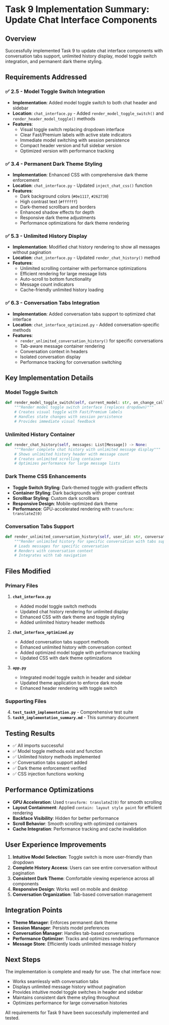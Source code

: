 # Task 9 Implementation Summary: Update Chat Interface Components

## Overview
Successfully implemented Task 9 to update chat interface components with conversation tabs support, unlimited history display, model toggle switch integration, and permanent dark theme styling.

## Requirements Addressed

### ✅ 2.5 - Model Toggle Switch Integration
- **Implementation**: Added model toggle switch to both chat header and sidebar
- **Location**: `chat_interface.py` - Added `render_model_toggle_switch()` and `render_header_model_toggle()` methods
- **Features**:
  - Visual toggle switch replacing dropdown interface
  - Clear Fast/Premium labels with active state indicators
  - Immediate model switching with session persistence
  - Compact header version and full sidebar version
  - Optimized version with performance tracking

### ✅ 3.4 - Permanent Dark Theme Styling
- **Implementation**: Enhanced CSS with comprehensive dark theme enforcement
- **Location**: `chat_interface.py` - Updated `inject_chat_css()` function
- **Features**:
  - Dark background colors (`#0e1117`, `#262730`)
  - High contrast text (`#ffffff`)
  - Dark-themed scrollbars and borders
  - Enhanced shadow effects for depth
  - Responsive dark theme adjustments
  - Performance optimizations for dark theme rendering

### ✅ 5.3 - Unlimited History Display
- **Implementation**: Modified chat history rendering to show all messages without pagination
- **Location**: `chat_interface.py` - Updated `render_chat_history()` method
- **Features**:
  - Unlimited scrolling container with performance optimizations
  - Efficient rendering for large message lists
  - Auto-scroll to bottom functionality
  - Message count indicators
  - Cache-friendly unlimited history loading

### ✅ 6.3 - Conversation Tabs Integration
- **Implementation**: Added conversation tabs support to optimized chat interface
- **Location**: `chat_interface_optimized.py` - Added conversation-specific methods
- **Features**:
  - `render_unlimited_conversation_history()` for specific conversations
  - Tab-aware message container rendering
  - Conversation context in headers
  - Isolated conversation display
  - Performance tracking for conversation switching

## Key Implementation Details

### Model Toggle Switch
```python
def render_model_toggle_switch(self, current_model: str, on_change_callback=None) -> str:
    """Render model toggle switch interface (replaces dropdown)"""
    # Creates visual toggle with Fast/Premium labels
    # Handles state changes with session persistence
    # Provides immediate visual feedback
```

### Unlimited History Container
```python
def render_chat_history(self, messages: List[Message]) -> None:
    """Render complete chat history with unlimited message display"""
    # Shows unlimited history header with message count
    # Creates unlimited scrolling container
    # Optimizes performance for large message lists
```

### Dark Theme CSS Enhancements
- **Toggle Switch Styling**: Dark-themed toggle with gradient effects
- **Container Styling**: Dark backgrounds with proper contrast
- **Scrollbar Styling**: Custom dark scrollbars
- **Responsive Design**: Mobile-optimized dark theme
- **Performance**: GPU-accelerated rendering with `transform: translateZ(0)`

### Conversation Tabs Support
```python
def render_unlimited_conversation_history(self, user_id: str, conversation_id: Optional[str] = None):
    """Render unlimited history for specific conversation with tabs support"""
    # Loads messages for specific conversation
    # Renders with conversation context
    # Integrates with tab navigation
```

## Files Modified

### Primary Files
1. **`chat_interface.py`**
   - Added model toggle switch methods
   - Updated chat history rendering for unlimited display
   - Enhanced CSS with dark theme and toggle styling
   - Added unlimited history header methods

2. **`chat_interface_optimized.py`**
   - Added conversation tabs support methods
   - Enhanced unlimited history with conversation context
   - Added optimized model toggle with performance tracking
   - Updated CSS with dark theme optimizations

3. **`app.py`**
   - Integrated model toggle switch in header and sidebar
   - Updated theme application to enforce dark mode
   - Enhanced header rendering with toggle switch

### Supporting Files
4. **`test_task9_implementation.py`** - Comprehensive test suite
5. **`task9_implementation_summary.md`** - This summary document

## Testing Results
- ✅ All imports successful
- ✅ Model toggle methods exist and function
- ✅ Unlimited history methods implemented
- ✅ Conversation tabs support added
- ✅ Dark theme enforcement verified
- ✅ CSS injection functions working

## Performance Optimizations
- **GPU Acceleration**: Used `transform: translateZ(0)` for smooth scrolling
- **Layout Containment**: Applied `contain: layout style paint` for efficient rendering
- **Backface Visibility**: Hidden for better performance
- **Scroll Behavior**: Smooth scrolling with optimized containers
- **Cache Integration**: Performance tracking and cache invalidation

## User Experience Improvements
1. **Intuitive Model Selection**: Toggle switch is more user-friendly than dropdown
2. **Complete History Access**: Users can see entire conversation without pagination
3. **Consistent Dark Theme**: Comfortable viewing experience across all components
4. **Responsive Design**: Works well on mobile and desktop
5. **Conversation Organization**: Tab-based conversation management

## Integration Points
- **Theme Manager**: Enforces permanent dark theme
- **Session Manager**: Persists model preferences
- **Conversation Manager**: Handles tab-based conversations
- **Performance Optimizer**: Tracks and optimizes rendering performance
- **Message Store**: Efficiently loads unlimited message history

## Next Steps
The implementation is complete and ready for use. The chat interface now:
- Works seamlessly with conversation tabs
- Displays unlimited message history without pagination
- Provides intuitive model toggle switches in header and sidebar
- Maintains consistent dark theme styling throughout
- Optimizes performance for large conversation histories

All requirements for Task 9 have been successfully implemented and tested.